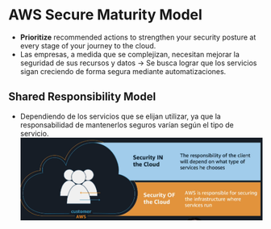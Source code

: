 # AWS Secure Maturity Model
- **Prioritize** recommended actions to strengthen your security posture at every stage of your journey to the cloud.
- Las empresas, a medida que se complejizan, necesitan mejorar la seguridad de sus recursos y datos -> Se busca lograr que los servicios sigan creciendo de forma segura mediante automatizaciones.


## Shared Responsibility Model
- Dependiendo de los servicios que se elijan utilizar, ya que la responsabilidad de mantenerlos seguros varían según el tipo de servicio.
![](img/Pasted%20image%2020240913161239.png)